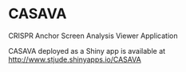 # CASAVA
CRISPR Anchor Screen Analysis Viewer Application

CASAVA deployed as a Shiny app is available at http://www.stjude.shinyapps.io/CASAVA
